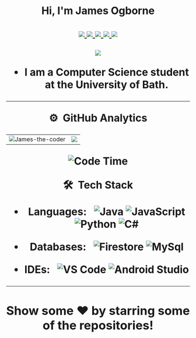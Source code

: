 
<!--![](https://github.com/imKashyap/imKashyap/blob/master/banner.png)-->
<p align="center"> <h1 align="center"> Hi, I'm James Ogborne</p>
<p align="center">
<a href="https://codewars.com/users/JettinJames/"><img src="https://img.shields.io/badge/-codewars-AB0013?style=for-the-badge&logo=Codewars&logoColor=black"/> </a>
<a href="https://www.hackerrank.com/imkashyap"><img src="https://img.shields.io/badge/-Hackerrank-2EC866?style=for-the-badge&logo=HackerRank&logoColor=white"/> </a>
<a href="https://twitter.com/imkashyap_/"><img src="https://img.shields.io/badge/Twitter-1DA1F2?style=for-the-badge&logo=twitter&logoColor=white"/> </a>
<a href="https://www.instagram.com/jms_ogb/"><img src="https://img.shields.io/badge/Instagram-E4405F?style=for-the-badge&logo=instagram&logoColor=white"/> </a>
<a href="mailto:rahulkashyap4041@gmail.com"><img src="https://img.shields.io/badge/Gmail-D14836?style=for-the-badge&logo=gmail&logoColor=white"/> </a>
</p>

<p align="center"> <img src="https://komarev.com/ghpvc/?username=imKashyap&label=Profile%20Visits&color=blue&style=plastic%22%20alt=%22imKashyap" /> </p>

* I am a Computer Science student at the University of Bath.


***
**⚙️ &nbsp;GitHub Analytics**
<table style="width:100%">
  <tr>
    <td> <img src="https://github-readme-stats.vercel.app/api?username=James-the-coder&show_icons=true&theme=dark&locale=en&hide_border=true" alt="James-the-coder" /></td>
    <td><img src="https://github-readme-stats.vercel.app/api/top-langs/?username=James-the-coder&theme=dark&hide_border=true&layout=compact"></td>
  </tr>
</table>

<!-- [![James's wakatime stats](https://github-readme-stats.vercel.app/api/wakatime?username=James-the-coder&theme=tokyonight)](https://github.com/James-the-coder/github-readme-stats)-->
<!-- *** -->
<!--START_SECTION:waka-->
![Code Time](http://img.shields.io/badge/Code%20Time-264%20hrs%2019%20mins-blue)
<!--
📊 **This Week I Spent My Time On** 

```text
⌚︎ Time Zone: Europe/London

💬 Programming Languages: 
No Activity Tracked This Week

🔥 Editors: 
No Activity Tracked This Week

💻 Operating System: 
No Activity Tracked This Week

```

 Last Updated on 24/09/2022 18:53:40 UTC
-->
 
<!--END_SECTION:waka-->

**🛠 &nbsp;Tech Stack**

- Languages: &nbsp;
  ![Java](https://img.shields.io/badge/-Java-333333?style=flat&logo=Java&logoColor=007ACC)
  ![JavaScript](https://img.shields.io/badge/-JavaScript-333333?style=flat&logo=javascript)
  ![Python](https://img.shields.io/badge/-Python-333333?style=flat&logo=Python)
  ![C#](https://img.shields.io/badge/-C#-333333?style=flat&logo=C#)

- Databases:  &nbsp;
  ![Firestore](https://img.shields.io/badge/-Firestore-333333?style=flat&logo=firebase)
  ![MySql](https://img.shields.io/badge/-MySql-333333?style=flat&logo=mysql)

- IDEs: &nbsp;
  ![VS Code](https://img.shields.io/badge/-VS%20Code-333333?style=flat&logo=visual-studio-code&logoColor=007ACC)
  ![Android Studio](https://img.shields.io/badge/-Android%20Studio-333333?style=flat&logo=android-studio)


<!-- -  📫 How to reach me:
[![LinkedIn](https://img.shields.io/badge/-Rahul_Kashyap-2867B2?style=flat&logo=Linkedin&logoColor=white)](https://www.linkedin.com/in/rahul-kashyap-230577195/)
[![Twitter](https://img.shields.io/badge/-imkashyap_-1da1f2?style=flat&logo=Twitter&logoColor=white)](https://twitter.com/imkashyap_)
[![Instagram](https://img.shields.io/badge/-imkashyap__-833ab4?style=flat&logo=Instagram&logoColor=white)](https://www.instagram.com/imkashyap__/)
[![Gmail](https://img.shields.io/badge/-Rahul_Kashyap-DB4437?style=flat&logo=Gmail&logoColor=white)](mailto:rahulkashyap4041@gmail.com) -->

***

<!-- ![](https://activity-graph.herokuapp.com/graph?username=imkashyap&theme=react-dark&hide_border=true&area=true) -->

<div align="center">

### Show some ❤️ by starring some of the repositories!

</div>
